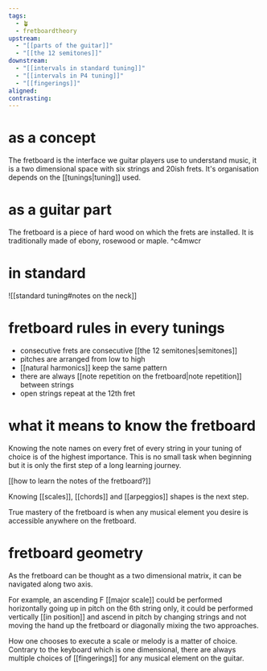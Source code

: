 ```yaml
---
tags:
  - 🪴
  - fretboardtheory
upstream:
  - "[[parts of the guitar]]"
  - "[[the 12 semitones]]"
downstream:
  - "[[intervals in standard tuning]]"
  - "[[intervals in P4 tuning]]"
  - "[[fingerings]]"
aligned: 
contrasting:
---
```

# as a concept
The fretboard is the interface we guitar players use to understand music, it is a two dimensional space with six strings and 20ish frets. It's organisation depends on the [[tunings|tuning]] used. 
# as a guitar part
The fretboard is a piece of hard wood on which the frets are installed. It is traditionally made of ebony, rosewood or maple. ^c4mwcr
# in standard 
![[standard tuning#notes on the neck]]

# fretboard rules in every tunings
- consecutive frets are consecutive [[the 12 semitones|semitones]]
- pitches are arranged from low to high 
- [[natural harmonics]] keep the same pattern
- there are always [[note repetition on the fretboard|note repetition]] between strings
- open strings repeat at the 12th fret

# what it means to know the fretboard
Knowing the note names on every fret of every string in your tuning of choice is of the highest importance. This is no small task when beginning but it is only the first step of a long learning journey.

[[how to learn the notes of the fretboard?]]

Knowing [[scales]], [[chords]] and [[arpeggios]] shapes is the next step.

True mastery of the fretboard is when any musical element you desire is accessible anywhere on the fretboard.

# fretboard geometry
As the fretboard can be thought as a two dimensional matrix, it can be navigated along two axis.

For example, an ascending F [[major scale]] could be performed horizontally going up in pitch on the 6th string only, it could be performed vertically [[in position]] and ascend in pitch by changing strings and not moving the hand up the fretboard or diagonally mixing the two approaches. 

How one chooses to execute a scale or melody is a matter of choice. Contrary to the keyboard which is one dimensional, there are always multiple choices of [[fingerings]] for any musical element on the guitar. 